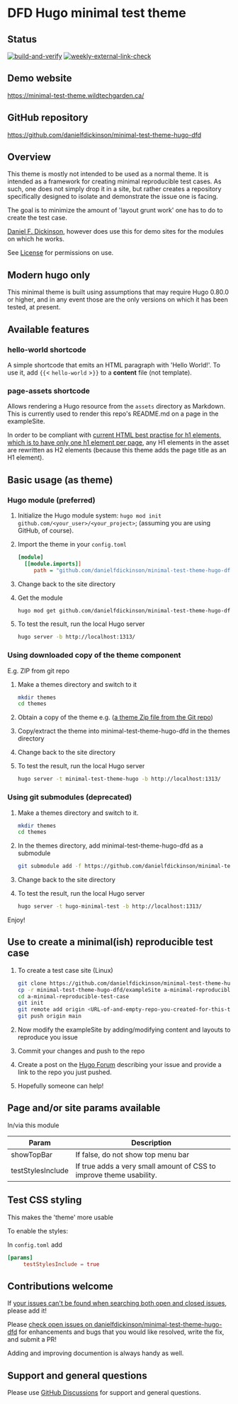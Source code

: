 # DFD Hugo minimal test theme

## Status

[![build-and-verify](https://github.com/danielfdickinson/minimal-test-theme-hugo-dfd/actions/workflows/build-and-verify.yml/badge.svg)](https://github.com/danielfdickinson/minimal-test-theme-hugo-dfd/actions/workflows/build-and-verify.yml) [![weekly-external-link-check](https://github.com/danielfdickinson/minimal-test-theme-hugo-dfd/actions/workflows/weekly-external-link-check.yml/badge.svg)](https://github.com/danielfdickinson/minimal-test-theme-hugo-dfd/actions/workflows/weekly-external-link-check.yml)

## Demo website

<https://minimal-test-theme.wildtechgarden.ca/>

## GitHub repository

<https://github.com/danielfdickinson/minimal-test-theme-hugo-dfd>

## Overview

This theme is mostly not intended to be used as a normal theme. It is intended as a framework for creating minimal reproducible test cases. As such, one does not simply drop it in a site, but rather creates a repository specifically designed to isolate and demonstrate the issue one is facing.

The goal is to minimize the amount of 'layout grunt work' one has to do to create the test case.

[Daniel F. Dickinson](https://github.com/danielfdickinson), however does use this for demo sites for the modules on which he works.

See [License](https://github.com/danielfdickinson/minimal-test-theme-hugo-dfd/blob/master/LICENSE) for permissions on use.

## Modern hugo only

This minimal theme is built using assumptions that may require Hugo 0.80.0 or higher, and in any event those are the only versions on which it has been tested, at present.

## Available features

### hello-world shortcode

A simple shortcode that emits an HTML paragraph with 'Hello World!'. To use it,
add `{{`&lt; `hello-world` &gt;`}}` to a **content** file (not template).

### page-assets shortcode

Allows rendering a Hugo resource from the `assets` directory as Markdown. This is currently used to render this repo's README.md on a page in the exampleSite.

In order to be compliant with [current HTML best practise for h1 elements, which is to have only one h1 element per page](https://developer.mozilla.org/en-US/docs/Web/HTML/Element/Heading_Elements#multiple_h1_elements_on_one_page), any H1 elements in the asset are rewritten as H2 elements (because this theme adds the page title as an H1 element).

## Basic usage (as theme)

### Hugo module (preferred)

1. Initialize the Hugo module system: `hugo mod init github.com/<your_user>/<your_project>`; (assuming you are using GitHub, of course).
2. Import the theme in your `config.toml`

   ```ini
   [module]
     [[module.imports]]
        path = "github.com/danielfdickinson/minimal-test-theme-hugo-dfd"
   ```

3. Change back to the site directory
4. Get the module

   ```sh
   hugo mod get github.com/danielfdickinson/minimal-test-theme-hugo-dfd
   ```

5. To test the result, run the local Hugo server

   ```sh
   hugo server -b http://localhost:1313/
   ```

### Using downloaded copy of the theme component

E.g. ZIP from git repo

1. Make a themes directory and switch to it

   ```sh
   mkdir themes
   cd themes
   ```

2. Obtain a copy of the theme e.g. ([a theme Zip file from the Git repo](https://github.com/danielfdickinson/minimal-test-theme-hugo-dfd/archive/refs/heads/main.zip))
3. Copy/extract the theme into minimal-test-theme-hugo-dfd in the themes directory
4. Change back to the site directory
5. To test the result, run the local Hugo server

   ```sh
   hugo server -t minimal-test-theme-hugo -b http://localhost:1313/
   ```

### Using git submodules (deprecated)

1. Make a themes directory and switch to it.

   ```sh
   mkdir themes
   cd themes
   ```

2. In the themes directory, add minimal-test-theme-hugo-dfd as a submodule

   ```sh
   git submodule add -f https://github.com/danielfdickinson/minimal-test-theme-hugo-dfd.git
   ```

3. Change back to the site directory
4. To test the result, run the local Hugo server

   ```sh
   hugo server -t hugo-minimal-test -b http://localhost:1313/
   ```

 Enjoy!

## Use to create a minimal(ish) reproducible test case

1. To create a test case site (Linux)

   ```sh
   git clone https://github.com/danielfdickinson/minimal-test-theme-hugo-dfd.git
   cp -r minimal-test-theme-hugo-dfd/exampleSite a-minimal-reproducible-test-case
   cd a-minimal-reproducible-test-case
   git init
   git remote add origin <URL-of-and-empty-repo-you-created-for-this-test-case>
   git push origin main
   ```

2. Now modify the exampleSite by adding/modifying content and layouts to reproduce you issue
3. Commit your changes and push to the repo
4. Create a post on the [Hugo Forum](https://discourse.gohugo.io) describing your issue and provide a link to the repo you just pushed.
5. Hopefully someone can help!

## Page and/or site params available

In/via this module

| Param                    | Description                                    |
|--------------------------|------------------------------------------------|
| showTopBar               | If false, do not show top menu bar             |
| testStylesInclude        | If true adds a very small amount of CSS to improve theme usability. |

## Test CSS styling

This makes the 'theme' more usable

To enable the styles:

In `config.toml` add

```toml
[params]
     testStylesInclude = true
```

## Contributions welcome

If [your issues can't be found when searching both open and closed issues](https://github.com/danielfdickinson/minimal-test-theme-hugo-dfd/issues?q=is%3Aissue), please add it!

Please [check open issues on danielfdickinson/minimal-test-theme-hugo-dfd](https://github.com/danielfdickinson/minimal-test-theme-hugo-dfd/issues)
for enhancements and bugs that you would like resolved, write the fix, and submit a PR!

Adding and improving documention is always handy as well.

## Support and general questions

Please use [GitHub Discussions](https://github.com/danielfdickinson/minimal-test-theme-hugo-dfd/discussions) for support and general questions.
